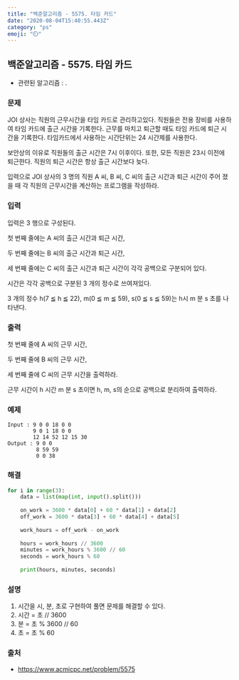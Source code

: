 ```yaml
---
title: "백준알고리즘 - 5575. 타임 카드"
date: "2020-08-04T15:40:55.443Z"
category: "ps"
emoji: "⏲️"
---
```


## 백준알고리즘 - 5575. 타임 카드

- 관련된 알고리즘 : .

### 문제

JOI 상사는 직원의 근무시간을 타임 카드로 관리하고있다. 직원들은 전용 장비를 사용하여 타임 카드에 출근 시간을 기록한다. 근무를 마치고 퇴근할 때도 타임 카드에 퇴근 시간을 기록한다. 타임카드에서 사용하는 시간단위는 24 시간제를 사용한다.

보안상의 이유로 직원들의 출근 시간은 7시 이후이다. 또한, 모든 직원은 23시 이전에 퇴근한다. 직원의 퇴근 시간은 항상 출근 시간보다 늦다.

입력으로 JOI 상사의 3 명의 직원 A 씨, B 씨, C 씨의 출근 시간과 퇴근 시간이 주어 졌을 때 각 직원의 근무시간을 계산하는 프로그램을 작성하라.

### 입력

입력은 3 행으로 구성된다.

첫 번째 줄에는 A 씨의 출근 시간과 퇴근 시간,

두 번째 줄에는 B 씨의 출근 시간과 퇴근 시간,

세 번째 줄에는 C 씨의 출근 시간과 퇴근 시간이 각각 공백으로 구분되어 있다.

시간은 각각 공백으로 구분된 3 개의 정수로 쓰여져있다.

3 개의 정수 h(7 ≦ h ≦ 22), m(0 ≦ m ≦ 59), s(0 ≦ s ≦ 59)는 h시 m 분 s 초를 나타낸다.

### 출력

첫 번째 줄에 A 씨의 근무 시간,

두 번째 줄에 B 씨의 근무 시간,

세 번째 줄에 C 씨의 근무 시간을 출력하라.

근무 시간이 h 시간 m 분 s 초이면 h, m, s의 순으로 공백으로 분리하여 출력하라.

### 예제

```
Input : 9 0 0 18 0 0
        9 0 1 18 0 0
        12 14 52 12 15 30
Output : 9 0 0
         8 59 59
         0 0 38
```

### 해결

```python
for i in range(3):
    data = list(map(int, input().split()))
    
    on_work = 3600 * data[0] + 60 * data[1] + data[2]
    off_work = 3600 * data[3] + 60 * data[4] + data[5]
    
    work_hours = off_work - on_work
    
    hours = work_hours // 3600
    minutes = work_hours % 3600 // 60
    seconds = work_hours % 60
    
    print(hours, minutes, seconds)
```

### 설명

1. 시간을 시, 분, 초로 구현하여 풀면 문제를 해결할 수 있다.
2. 시간 = 초 // 3600
3. 분 = 초 % 3600 // 60
4. 초 = 초 % 60

### 출처

- https://www.acmicpc.net/problem/5575
